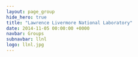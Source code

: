```yaml
---
layout: page_group
hide_hero: true
title: "Lawrence Livermore National Laboratory"
date: 2014-11-05 00:00:00 +0000
navbar: Groups
subnavbar: llnl
logo: llnl.jpg
---
```


